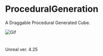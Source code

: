 # ProceduralGeneration
 
A Draggable Procedural Generated Cube.

![Gif](https://user-images.githubusercontent.com/26629624/109432230-94d23d80-7a0a-11eb-8088-8f81965c250f.gif)

#
Unreal ver. 4.25
